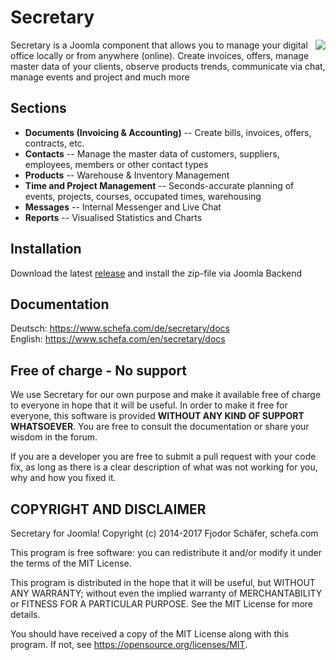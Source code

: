 # Secretary

<img align="right" src="https://raw.githubusercontent.com/schefa/Secretary/master/media/images/secretary_medium_logo.png?token=AJUwgcJSPlMjH9MhBoh6ojWt0tjP9o2zks5aTVjPwA%3D%3D">
Secretary is a Joomla component that allows you to manage your digital office locally or from anywhere (online). Create invoices, offers, manage master data of your clients, observe products trends, communicate via chat, manage events and project and much more

## Sections
- **Documents (Invoicing & Accounting)**
-- Create bills, invoices, offers, contracts, etc.
- **Contacts**
-- Manage the master data of customers, suppliers, employees, members or other contact types
- **Products**
-- Warehouse & Inventory Management
- **Time and Project Management**
-- Seconds-accurate planning of events, projects, courses, occupated times, warehousing
- **Messages**
-- Internal Messenger and Live Chat
- **Reports**
-- Visualised Statistics and Charts

## Installation

Download the latest <a href="https://github.com/schefa/Secretary/releases">release</a> and install the zip-file via Joomla Backend

## Documentation
Deutsch: https://www.schefa.com/de/secretary/docs  
English: https://www.schefa.com/en/secretary/docs

## Free of charge - No support

We use Secretary for our own purpose and make it available free of charge to everyone in hope that it will be useful. 
In order to make it free for everyone, this software is provided **WITHOUT ANY KIND OF SUPPORT WHATSOEVER**. You are free to consult the documentation or share your wisdom in the forum.

If you are a developer you are free to submit a pull request with your code fix, as long as there is a clear description of what was not working for you, why and how you fixed it.

## COPYRIGHT AND DISCLAIMER
Secretary for Joomla! Copyright (c) 2014-2017 Fjodor Schäfer, schefa.com

This program is free software: you can redistribute it and/or modify it under the terms of the MIT License.

This program is distributed in the hope that it will be useful, but WITHOUT ANY WARRANTY; without even the implied warranty of MERCHANTABILITY or FITNESS FOR A PARTICULAR PURPOSE. See the MIT License for more details.

You should have received a copy of the MIT License along with this program. If not, see https://opensource.org/licenses/MIT.
